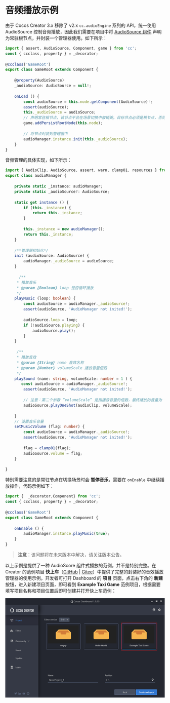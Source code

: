 # 音频播放示例

由于 Cocos Creator 3.x 移除了 v2.x `cc.audioEngine` 系列的 API，统一使用 AudioSource 控制音频播放，因此我们需要在项目中将 [AudioSource 组件](./audiosource.md) 声明为常驻根节点，并封装一个管理器使用。如下所示：

```typescript
import { assert, AudioSource, Component, game } from 'cc';
const { ccclass, property } = _decorator;

@ccclass('GameRoot')
export class GameRoot extends Component {
    
    @property(AudioSource) 
    _audioSource: AudioSource = null!;

    onLoad () {
        const audioSource = this.node.getComponent(AudioSource)!;
        assert(audioSource);
        this._audioSource = audioSource;
        // 声明常驻根节点，该节点不会在场景切换中被销毁。目标节点必须是根节点，否则无效。
        game.addPersistRootNode(this.node);

        // 将节点封装到管理器中
        audioManager.instance.init(this._audioSource);
    }
}
```

音频管理的具体实现，如下所示：

```typescript
import { AudioClip, AudioSource, assert, warn, clamp01, resources } from "cc";
export class audioManager {

    private static _instance: audioManager;
    private static _audioSource?: AudioSource;

    static get instance () {
        if (this._instance) {
            return this._instance;
        }

        this._instance = new audioManager();
        return this._instance;
    }

    /**管理器初始化*/
    init (audioSource: AudioSource) {
        audioManager._audioSource = audioSource;
    }

      /**
     * 播放音乐
     * @param {Boolean} loop 是否循环播放
     */
    playMusic (loop: boolean) {
        const audioSource = audioManager._audioSource!;
        assert(audioSource, 'AudioManager not inited!');

        audioSource.loop = loop;
        if (!audioSource.playing) {
            audioSource.play();
        }
    }

     /**
     * 播放音效
     * @param {String} name 音效名称
     * @param {Number} volumeScale 播放音量倍数
     */
    playSound (name: string, volumeScale: number = 1 ) {
       const audioSource = audioManager._audioSource!;
        assert(audioSource, 'AudioManager not inited!');
            
        // 注意：第二个参数 “volumeScale” 是指播放音量的倍数，最终播放的音量为 “audioSource.volume * volumeScale”
        audioSource.playOneShot(audioClip, volumeScale);

    }
    // 设置音乐音量
    setMusicVolume (flag: number) {
        const audioSource = audioManager._audioSource!;
        assert(audioSource, 'AudioManager not inited!');

        flag = clamp01(flag);
        audioSource.volume = flag;
    }

}
```

特别需要注意的是常驻节点在切换场景时会 **暂停音乐**，需要在 `onEnable` 中继续播放操作，代码示例如下：

```typescript
import {  _decorator,Component} from 'cc';
const { ccclass, property } = _decorator;

@ccclass('GameRoot')
export class GameRoot extends Component {

    onEnable () {
        audioManager.instance.playMusic(true);
    }
}

```

> **注意**：该问题将在未来版本中解决，请关注版本公告。

以上示例是提供了一种 AudioScore 组件式播放的范例，并不是特别完整。在 Creator 的范例项目 **快上车**（[GitHub](https://github.com/cocos-creator/tutorial-taxi-game) | [Gitee](https://gitee.com/mirrors_cocos-creator/tutorial-taxi-game)）中提供了完整的封装好的音效播放管理器的使用示例。开发者可打开 Dashboard 的 **项目** 页面，点击右下角的 **新建** 按钮，进入新建项目页面，即可看到 **Example Taxi Game** 范例项目，根据需要填写项目名称和项目位置后即可创建并打开快上车范例：

![audioEdit](audio/audioEdit.png)
